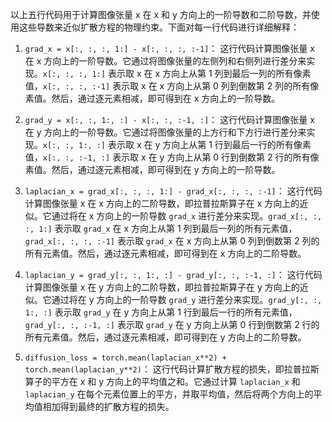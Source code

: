 以上五行代码用于计算图像张量 x 在 x 和 y 方向上的一阶导数和二阶导数，并使用这些导数来近似扩散方程的物理约束。下面对每一行代码进行详细解释：

1. `grad_x = x[:, :, :, 1:] - x[:, :, :, :-1]`： 这行代码计算图像张量 x 在 x 方向上的一阶导数。它通过将图像张量的左侧列和右侧列进行差分来实现。`x[:, :, :, 1:]` 表示取 x 在 x 方向上从第 1 列到最后一列的所有像素值，`x[:, :, :, :-1]` 表示取 x 在 x 方向上从第 0 列到倒数第 2 列的所有像素值。然后，通过逐元素相减，即可得到在 x 方向上的一阶导数。
    
2. `grad_y = x[:, :, 1:, :] - x[:, :, :-1, :]`： 这行代码计算图像张量 x 在 y 方向上的一阶导数。它通过将图像张量的上方行和下方行进行差分来实现。`x[:, :, 1:, :]` 表示取 x 在 y 方向上从第 1 行到最后一行的所有像素值，`x[:, :, :-1, :]` 表示取 x 在 y 方向上从第 0 行到倒数第 2 行的所有像素值。然后，通过逐元素相减，即可得到在 y 方向上的一阶导数。
    
3. `laplacian_x = grad_x[:, :, :, 1:] - grad_x[:, :, :, :-1]`： 这行代码计算图像张量 x 在 x 方向上的二阶导数，即拉普拉斯算子在 x 方向上的近似。它通过将在 x 方向上的一阶导数 `grad_x` 进行差分来实现。`grad_x[:, :, :, 1:]` 表示取 `grad_x` 在 x 方向上从第 1 列到最后一列的所有元素值，`grad_x[:, :, :, :-1]` 表示取 `grad_x` 在 x 方向上从第 0 列到倒数第 2 列的所有元素值。然后，通过逐元素相减，即可得到在 x 方向上的二阶导数。
    
4. `laplacian_y = grad_y[:, :, 1:, :] - grad_y[:, :, :-1, :]`： 这行代码计算图像张量 x 在 y 方向上的二阶导数，即拉普拉斯算子在 y 方向上的近似。它通过将在 y 方向上的一阶导数 `grad_y` 进行差分来实现。`grad_y[:, :, 1:, :]` 表示取 `grad_y` 在 y 方向上从第 1 行到最后一行的所有元素值，`grad_y[:, :, :-1, :]` 表示取 `grad_y` 在 y 方向上从第 0 行到倒数第 2 行的所有元素值。然后，通过逐元素相减，即可得到在 y 方向上的二阶导数。
    
5. `diffusion_loss = torch.mean(laplacian_x**2) + torch.mean(laplacian_y**2)`： 这行代码计算扩散方程的损失，即拉普拉斯算子的平方在 x 和 y 方向上的平均值之和。它通过计算 `laplacian_x` 和 `laplacian_y` 在每个元素位置上的平方，并取平均值，然后将两个方向上的平均值相加得到最终的扩散方程的损失。